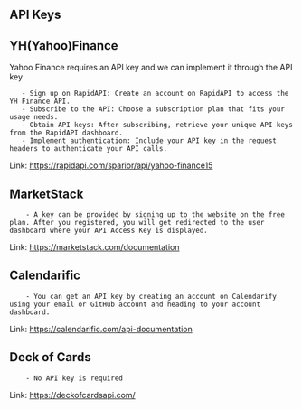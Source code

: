 ## API Keys 

## YH(Yahoo)Finance
 Yahoo Finance requires an API key and we can implement it through the API key
 ``` 
    - Sign up on RapidAPI: Create an account on RapidAPI to access the YH Finance API.
    - Subscribe to the API: Choose a subscription plan that fits your usage needs.
    - Obtain API keys: After subscribing, retrieve your unique API keys from the RapidAPI dashboard.
    - Implement authentication: Include your API key in the request headers to authenticate your API calls.
```
Link: https://rapidapi.com/sparior/api/yahoo-finance15
## MarketStack
```
    - A key can be provided by signing up to the website on the free plan. After you registered, you will get redirected to the user dashboard where your API Access Key is displayed.
```
Link: https://marketstack.com/documentation
## Calendarific
```
    - You can get an API key by creating an account on Calendarify using your email or GitHub account and heading to your account dashboard.
```
Link: https://calendarific.com/api-documentation
## Deck of Cards
```
    - No API key is required
```
Link: https://deckofcardsapi.com/ 

